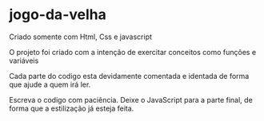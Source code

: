 # jogo-da-velha
Criado somente com Html, Css e javascript

O projeto foi criado com a intenção de exercitar conceitos como funções e variáveis 

Cada parte do codigo esta devidamente comentada e identada de forma que ajude a quem irá ler. 
 
Escreva o codigo com paciência. Deixe o JavaScript para a parte final, de forma que a estilização já esteja feita. 


